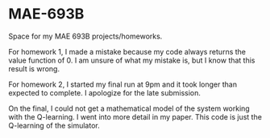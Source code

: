 # MAE-693B
Space for my MAE 693B projects/homeworks.

For homework 1, I made a mistake because my code always returns the value function of 0. I am unsure of what my mistake is, but I know that this result is wrong. 

For homework 2, I started my final run at 9pm and it took longer than expected to complete. I apologize for the late submission. 

On the final, I could not get a mathematical model of the system working with the Q-learning. I went into more detail in my paper. This code is just the Q-learning of the simulator. 
